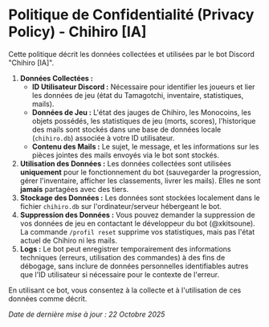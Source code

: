 # Politique de Confidentialité (Privacy Policy) - Chihiro [IA]

Cette politique décrit les données collectées et utilisées par le bot Discord "Chihiro [IA]".

1.  **Données Collectées :**
    - **ID Utilisateur Discord :** Nécessaire pour identifier les joueurs et lier les données de jeu (état du Tamagotchi, inventaire, statistiques, mails).
    - **Données de Jeu :** L'état des jauges de Chihiro, les Monocoins, les objets possédés, les statistiques de jeu (morts, scores), l'historique des mails sont stockés dans une base de données locale (`chihiro.db`) associée à votre ID utilisateur.
    - **Contenu des Mails :** Le sujet, le message, et les informations sur les pièces jointes des mails envoyés via le bot sont stockés.
2.  **Utilisation des Données :** Les données collectées sont utilisées **uniquement** pour le fonctionnement du bot (sauvegarder la progression, gérer l'inventaire, afficher les classements, livrer les mails). Elles ne sont **jamais** partagées avec des tiers.
3.  **Stockage des Données :** Les données sont stockées localement dans le fichier `chihiro.db` sur l'ordinateur/serveur hébergeant le bot.
4.  **Suppression des Données :** Vous pouvez demander la suppression de vos données de jeu en contactant le développeur du bot (@xkitsoune). La commande `/profil reset` supprime vos statistiques, mais pas l'état actuel de Chihiro ni les mails.
5.  **Logs :** Le bot peut enregistrer temporairement des informations techniques (erreurs, utilisation des commandes) à des fins de débogage, sans inclure de données personnelles identifiables autres que l'ID utilisateur si nécessaire pour le contexte de l'erreur.

En utilisant ce bot, vous consentez à la collecte et à l'utilisation de ces données comme décrit.

_Date de dernière mise à jour : 22 Octobre 2025_

